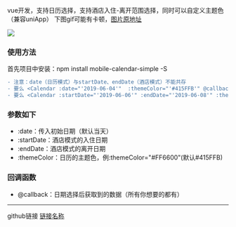 vue开发，支持日历选择，支持酒店入住-离开范围选择，同时可以自定义主题色（兼容uniApp）
下图gif可能有卡顿，[图片原地址](https://file.40017.cn/tcyp/tz/refresh2.gif)  

  ![](https://file.40017.cn/tcyp/tz/refresh2.gif)

### 使用方法
首先项目中安装：npm install mobile-calendar-simple -S
<template>
	<div>
		<Calendar></Calendar>
	</div>
</template>
<script>
	import Calendar from 'mobile-calendar-simple'
	export default {
		components:{
			Calendar
		}
	}
</script>

```diff
- 注意：date（日历模式）与startDate、endDate（酒店模式）不能共存
- 要么 <Calendar :date="'2019-06-04'"  :themeColor="'#415FFB'" @callback="XXX" ></Calendar>
- 要么 <Calendar :startDate="'2019-06-06'" :endDate="'2019-06-08'" :themeColor="'#415FFB'"  @callback="XXX"></Calendar>
```
### 参数如下
  *  :date：传入初始日期（默认当天）
  *  :startDate：酒店模式的入住日期
  *  :endDate：酒店模式的离开日期
  *  :themeColor：日历的主题色，例:themeColor="#FF6600"(默认#415FFB)
 
### 回调函数
  *  @callback：日期选择后获取到的数据（所有你想要的都有）

***
github链接
[链接名称](https://github.com/tanagang/mobile-calendar-simple)
